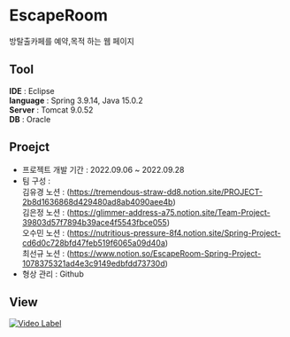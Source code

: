 # EscapeRoom
방탈출카페를 예약,목적 하는 웹 페이지

## Tool
**IDE** : Eclipse <br/>
**language** : Spring 3.9.14,  Java 15.0.2  <br/>
**Server** : Tomcat 9.0.52 <br/>
**DB** : Oracle 

## Proejct
* 프로젝트 개발 기간 : 2022.09.06  ~ 2022.09.28
* 팀 구성 : <br/>
김유경 노션 : (https://tremendous-straw-dd8.notion.site/PROJECT-2b8d1636868d429480ad8ab4090aee4b) <br/>
김은정 노션 : (https://glimmer-address-a75.notion.site/Team-Project-39803d57f7894b39ace4f5543fbce055) <br/>
오수민 노션 : (https://nutritious-pressure-8f4.notion.site/Spring-Project-cd6d0c728bfd47feb519f6065a09d40a) <br/>
최선규 노션 : (https://www.notion.so/EscapeRoom-Spring-Project-1078375321ad4e3c9149edbfdd73730d) <br/>
* 형상 관리 : Github

## View
[![Video Label](http://img.youtube.com/vi/0KrcJ7iWWaw/0.jpg)](https://www.youtube.com/watch?v=0KrcJ7iWWaw)
